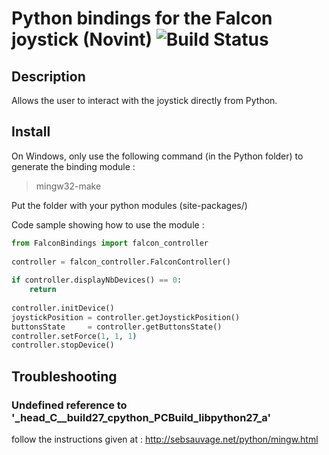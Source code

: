 # Python bindings for the Falcon joystick (Novint) ![Build Status](https://travis-ci.org/Pandhariix/FalconBindings.svg?branch=master)

## Description
Allows the user to interact with the joystick directly from Python.

## Install
On Windows, only use the following command (in the Python folder) to generate the binding module :
> mingw32-make

Put the folder with your python modules (site-packages/)

Code sample showing how to use the module :

```python
from FalconBindings import falcon_controller
 
controller = falcon_controller.FalconController()
 
if controller.displayNbDevices() == 0:
	return
 
controller.initDevice()
joystickPosition = controller.getJoystickPosition()
buttonsState     = controller.getButtonsState()
controller.setForce(1, 1, 1)
controller.stopDevice()
```

## Troubleshooting

### Undefined reference to '_head_C__build27_cpython_PCBuild_libpython27_a'
follow the instructions given at : http://sebsauvage.net/python/mingw.html